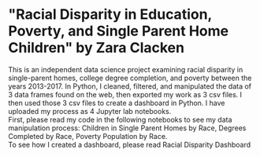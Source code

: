 # "Racial Disparity in Education, Poverty, and Single Parent Home Children" by Zara Clacken
This is an independent data science project examining racial disparity in single-parent homes, college degree completion, and poverty between the years 2013-2017.
In Python, I cleaned, filtered, and manipulated the data of 3 data frames found on the web, then exported my work as 3 csv files. I then used those
3 csv files to create a dashboard in Python. I have uploaded my process as 4 Jupyter lab notebooks.  
First, please read my code in the following notebooks to see my data manipulation process:
Children in Single Parent Homes by Race,
Degrees Completed by Race,
Poverty Population by Race.  
To see how I created a dashboard, please read
Racial Disparity Dashboard 

